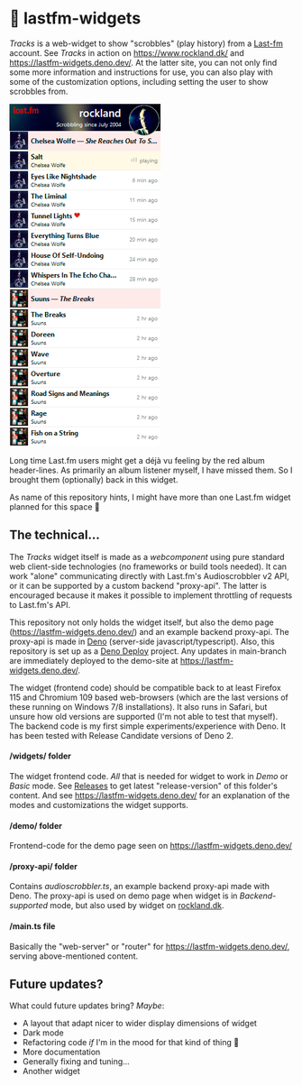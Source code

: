 # 🔴 lastfm-widgets

*Tracks* is a web-widget to show "scrobbles" (play history) from a [Last-fm](https://www.last.fm/) account.
See *Tracks* in action on https://www.rockland.dk/ and https://lastfm-widgets.deno.dev/. At the latter site, you
can not only find some more information and instructions for use, you can also play with some of the customization
options, including setting the user to show scrobbles from. 

[![Tracks screenshot](demo/Tracks.png "Tracks widget example")](https://www.last.fm/user/rockland)

Long time Last.fm users might get a déjà vu feeling by the red album header-lines. As primarily an album listener
myself, I have missed them. So I brought them (optionally) back in this widget.

As name of this repository hints, I might have more than one Last.fm widget planned for this space 🙂

## The technical...

The *Tracks* widget itself is made as a *webcomponent* using pure standard web client-side technologies
(no frameworks or build tools needed). It can work "alone" communicating directly with Last.fm's
Audioscrobbler v2 API, or it can be supported by a custom backend "proxy-api". The latter is encouraged
because it makes it possible to implement throttling of requests to Last.fm's API.

This repository not only holds the widget itself, but also the demo page (https://lastfm-widgets.deno.dev/) and an
example backend proxy-api. The proxy-api is made in [Deno](https://deno.com/) (server-side javascript/typescript).
Also, this repository is set up as a [Deno Deploy](https://deno.com/deploy) project. Any updates in main-branch are
immediately deployed to the demo-site at https://lastfm-widgets.deno.dev/.

The widget (frontend code) should be compatible back to at least Firefox 115 and Chromium 109 based web-browsers
(which are the last versions of these running on Windows 7/8 installations). It also runs in Safari, but unsure
how old versions are supported (I'm not able to test that myself).
The backend code is my first simple experiments/experience with Deno. It has been tested with Release Candidate
versions of Deno 2.

#### /widgets/ folder

The widget frontend code. *All* that is needed for widget to work in *Demo* or *Basic* mode. See
[Releases](https://github.com/StigNygaard/lastfm-widgets/releases) to get latest "release-version" of this folder's
content. And see https://lastfm-widgets.deno.dev/ for an explanation of the modes and customizations the widget
supports.

#### /demo/ folder

Frontend-code for the demo page seen on https://lastfm-widgets.deno.dev/

#### /proxy-api/ folder

Contains *audioscrobbler.ts*, an example backend proxy-api made with Deno. The proxy-api is used on demo page when
widget is in *Backend-supported* mode, but also used by widget on [rockland.dk](https://www.rockland.dk/).

#### /main.ts file

Basically the "web-server" or "router" for https://lastfm-widgets.deno.dev/, serving above-mentioned content.

## Future updates?

What could future updates bring? *Maybe*:
- A layout that adapt nicer to wider display dimensions of widget
- Dark mode
- Refactoring code *if* I'm in the mood for that kind of thing 🙂
- More documentation
- Generally fixing and tuning...
- Another widget
